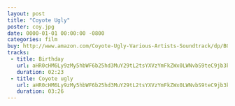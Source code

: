```yaml
---
layout: post
title: "Coyote Ugly"
poster: coy.jpg
date: 0000-01-01 00:00:00 -0800
categories: film
buy: http://www.amazon.com/Coyote-Ugly-Various-Artists-Soundtrack/dp/B00004W1OR
tracks:
 - title: Birthday
   url: aHR0cHM6Ly9zMy5hbWF6b25hd3MuY29tL2tsYXVzYmFkZWx0LWNvbS9teC9jb3kvQmlydGhkYXkubXAz
   duration: 02:23
 - title: Coyote ugly
   url: aHR0cHM6Ly9zMy5hbWF6b25hd3MuY29tL2tsYXVzYmFkZWx0LWNvbS9teC9jb3kvQ295b3RlIHVnbHkubXAz
   duration: 03:26
---
```

